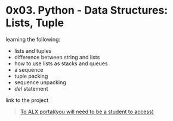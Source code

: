 # 0x03. Python - Data Structures: Lists, Tuple
learning the following:
 - lists and tuples
 - difference between string and lists
 - how to use lists as stacks and queues
 - a sequence
 - tuple packing
 - sequence unpacking
 - *del* statement

link to the project
> [To ALX portal(you will need to be a student to access)](https://intranet.alxswe.com/projects/241#quiz-completed)